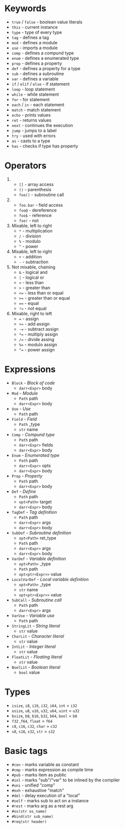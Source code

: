 # Keywords
- `true` / `false` - boolean value literals
- `this` - current instance
- `type` - type of every type
- `tag` - defines a tag
- `mod` - defines a module
- `use` - imports a module
- `comp` - defines a compund type
- `enum` - defines a enumerated type
- `prop` - defines a property
- `def` - defines a property for a type
- `sub` - defines a subroutine
- `var` - defines a variable
- `if` / `elif` / `else` - if statement
- `loop` - loop statement
- `while` -  while statement
- `for` - for statement
- `each` / `in` - each statement
- `match` - match statement
- `echo` - prints values
- `ret` - returns values
- `next` - continues the execution
- `jump` - jumps to a label
- `try` - used with errors
- `as` - casts to a type
- `has` - checks if type has property
# Operators
1.  - `[]` - array access
    - `()` - parenthesis
    - `foo()` - subroutine call
2.  - `foo.bar` - field access
    - `foo@` - dereference
    - `foo$` - reference
    - `foo!` - not
3. Mixable, left to right
    - `*` - multiplication
    - `/` - division
    - `%` - modulo
    - `^` - power
4. Mixable, left to right
    - `+` - addition
    - `-` - subtraction
5. Not mixable, chaining
    - `&` - logical and
    - `|` - logical or
    - `<` - less than
    - `>` - greater than
    - `<=` - less than or equal
    - `>=` - greater than or equal
    - `==` - equal
    - `!=` - not equal
6. Mixable, right to left
    - `=` - assign
    - `+=` - add assign
    - `-=` - subtract assign
    - `*=` - multiply assign
    - `/=` - divide assing
    - `%=` - modulo assign
    - `^=` - power assign
# Expressions
- `Block` - *Block of code*
    - `darr<Expr>` body
- `Mod` - *Module*
    - `Path` path
    - `darr<Expr>` body
- `Use` - *Use*
    - `Path` path
- `Field` - *Field*
    - `Path` _type
    - `str` name
- `Comp` - *Compund type*
    - `Path` path
    - `darr<Expr>` fields
    - `darr<Expr>` body
- `Enum` - *Enumerated type*
    - `Path` path
    - `darr<Expr>` opts
    - `darr<Expr>` body
- `Prop` - *Property*
    - `Path` path
    - `darr<Expr>` body
- `Def` - *Define*
    - `Path` path
    - `opt<Path>` target
    - `darr<Expr>` body
- `TagDef` - *Tag definition*
    - `Path` path
    - `darr<Expr>` args
    - `darr<Expr>` body
- `SubDef` - *Subroutine definition*
    - `opt<Path>` ret_type
    - `Path` path
    - `darr<Expr>` args
    - `darr<Expr>` body
- `VarDef` - *Variable definition*
    - `opt<Path>` _type
    - `Path` path
    - `opt<ptr<Expr>>` value
- `LocalVarDef` - *Local variable definition*
    - `opt<Path>` _type
    - `str` name
    - `opt<ptr<Expr>>` value
- `SubCall` - *Subroutine call*
    - `Path` path
    - `darr<Expr>` args
- `VarUse` - *Variable use*
    - `Path` path
- `StringLit` - *String literal*
    - `str` value
- `CharLit` - *Character literal*
    - `str` value
- `IntLit` - *Integer literal*
    - `str` value
- `FloatLit` - *Floating literal*
    - `str` value
- `BoolLit` - *Boolean literal*
    - `bool` value
# Types
- `isize`, `i8`, `i16`, `i32`, `i64`, `int` = `i32`
- `usize`, `u8`, `u16`, `u32`, `u64`, `uint` = `u32`
- `bsize`, `b8`, `b16`, `b32`, `b64`, `bool` = `b8`
- `f32` ,`f64`, `float` = `f64`
- `c8`, `c16`, `c32`, `char` = `c32`
- `s8`, `s16`, `s32`, `str` = `s32`
# Basic tags
- `#con` - marks variable as constant
- `#cmp` - marks expression as compile time
- `#pub` - marks item as public
- `#inl` - marks "sub"/"var" to be inlined by the compiler
- `#uni` - unified "comp"
- `#exh` - exhaustive "match"
- `#del` - delay execution of a "local"
- `#self` - marks sub to act on a instance
- `#rest` - marks arg as a rest arg
- `#os(str os_name)`
- `#bind(str sub_name)`
- `#req(str header)`